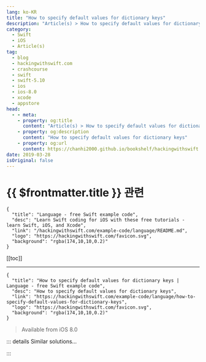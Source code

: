 ```yaml
---
lang: ko-KR
title: "How to specify default values for dictionary keys"
description: "Article(s) > How to specify default values for dictionary keys"
category:
  - Swift
  - iOS
  - Article(s)
tag: 
  - blog
  - hackingwithswift.com
  - crashcourse
  - swift
  - swift-5.10
  - ios
  - ios-8.0
  - xcode
  - appstore
head:
  - - meta:
    - property: og:title
      content: "Article(s) > How to specify default values for dictionary keys"
    - property: og:description
      content: "How to specify default values for dictionary keys"
    - property: og:url
      content: https://chanhi2000.github.io/bookshelf/hackingwithswift.com/example-code/language/how-to-specify-default-values-for-dictionary-keys.html
date: 2019-03-28
isOriginal: false
---
```


# {{ $frontmatter.title }} 관련

```component VPCard
{
  "title": "Language - free Swift example code",
  "desc": "Learn Swift coding for iOS with these free tutorials - learn Swift, iOS, and Xcode",
  "link": "/hackingwithswift.com/example-code/language/README.md",
  "logo": "https://hackingwithswift.com/favicon.svg",
  "background": "rgba(174,10,10,0.2)"
}
```

[[toc]]

---

```component VPCard
{
  "title": "How to specify default values for dictionary keys | Language - free Swift example code",
  "desc": "How to specify default values for dictionary keys",
  "link": "https://hackingwithswift.com/example-code/language/how-to-specify-default-values-for-dictionary-keys",
  "logo": "https://hackingwithswift.com/favicon.svg",
  "background": "rgba(174,10,10,0.2)"
}
```

> Available from iOS 8.0

<!-- TODO: 작성 -->

<!-- 
Reading a dictionary key returns an option value by default, because the key you asked for might not exist. However, there’s a slightly different subscript you can call that eliminates optionality: when you read a key, you can also provide a default value to use if the key doesn’t exist.

For example, here’s a dictionary representing the high scores in a game:

```swift
var scores = ["Taylor Swift": 25, "Ed Sheeran": 20]
```

If we wanted to read the score of Adele Adkins, we’d get back `nil` because she doesn’t have a score. And if we tried to read any of the values that *do* have keys we’d still get back an optional integer.

Fortunately, if you provide a default value while reading a key you can be guaranteed you’ll always get a value back, so the return value for our `scores` dictionary will always be a real integer rather than an optional.

So, here we can read Adele’s score from the dictionary, or give it a default value of 0 if the key doesn’t exist:

```swift
var adeleScore = scores["Adele Adkins", default: 0]
```

-->

::: details Similar solutions…

<!--
/example-code/language/how-to-sort-the-keys-of-your-json-using-codable">How to sort the keys of your JSON using Codable 
/example-code/strings/how-to-specify-floating-point-precision-in-a-string">How to specify floating-point precision in a string 
/quick-start/swiftui/how-to-specify-the-dynamic-type-sizes-a-view-supports">How to specify the Dynamic Type sizes a view supports 
/example-code/language/how-to-specify-your-own-date-format-with-codable-and-jsonencoder">How to specify your own date format with Codable and JSONEncoder 
/example-code/language/how-to-transform-a-dictionary-using-mapvalues">How to transform a dictionary using mapValues()</a>
-->

:::

